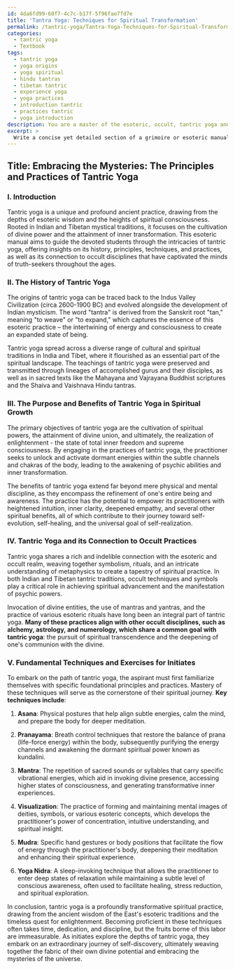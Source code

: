 ```yaml
---
id: 4da6fd99-60f7-4c7c-b17f-5f96fae7fd7e
title: 'Tantra Yoga: Techniques for Spiritual Transformation'
permalink: /tantric-yoga/Tantra-Yoga-Techniques-for-Spiritual-Transformation/
categories:
  - tantric yoga
  - Textbook
tags:
  - tantric yoga
  - yoga origins
  - yoga spiritual
  - hindu tantras
  - tibetan tantric
  - experience yoga
  - yoga practices
  - introduction tantric
  - practices tantric
  - yoga introduction
description: You are a master of the esoteric, occult, tantric yoga and education, you have written many textbooks on the subject in ways that provide students with rich and deep understanding of the subject. You are being asked to write textbook-like sections on a topic and you do it with full context, explainability, and reliability in accuracy to the true facts of the topic at hand, in a textbook style that a student would easily be able to learn from, in a rich, engaging, and contextual way. Always include relevant context (such as formulas and history), related concepts, and in a way that someone can gain deep insights from.
excerpt: > 
  Write a concise yet detailed section of a grimoire or esoteric manual focusing on the principles, techniques, and practices of tantric yoga. Include an overview of its history, the purpose and benefits of tantric yoga in spiritual growth, and its connection to occult practices. Provide guidance on fundamental techniques and exercises that initiates can follow to cultivate deep insights and understanding through this ancient practice.
---
```


## Title: Embracing the Mysteries: The Principles and Practices of Tantric Yoga

### I. Introduction
Tantric yoga is a unique and profound ancient practice, drawing from the depths of esoteric wisdom and the heights of spiritual consciousness. Rooted in Indian and Tibetan mystical traditions, it focuses on the cultivation of divine power and the attainment of inner transformation. This esoteric manual aims to guide the devoted students through the intricacies of tantric yoga, offering insights on its history, principles, techniques, and practices, as well as its connection to occult disciplines that have captivated the minds of truth-seekers throughout the ages.

### II. The History of Tantric Yoga
The origins of tantric yoga can be traced back to the Indus Valley Civilization (circa 2600-1900 BC) and evolved alongside the development of Indian mysticism. The word "tantra" is derived from the Sanskrit root "tan," meaning "to weave" or "to expand," which captures the essence of this esoteric practice – the intertwining of energy and consciousness to create an expanded state of being.

Tantric yoga spread across a diverse range of cultural and spiritual traditions in India and Tibet, where it flourished as an essential part of the spiritual landscape. The teachings of tantric yoga were preserved and transmitted through lineages of accomplished gurus and their disciples, as well as in sacred texts like the Mahayana and Vajrayana Buddhist scriptures and the Shaiva and Vaishnava Hindu tantras.

### III. The Purpose and Benefits of Tantric Yoga in Spiritual Growth
The primary objectives of tantric yoga are the cultivation of spiritual powers, the attainment of divine union, and ultimately, the realization of enlightenment - the state of total inner freedom and supreme consciousness. By engaging in the practices of tantric yoga, the practitioner seeks to unlock and activate dormant energies within the subtle channels and chakras of the body, leading to the awakening of psychic abilities and inner transformation.

The benefits of tantric yoga extend far beyond mere physical and mental discipline, as they encompass the refinement of one's entire being and awareness. The practice has the potential to empower its practitioners with heightened intuition, inner clarity, deepened empathy, and several other spiritual benefits, all of which contribute to their journey toward self-evolution, self-healing, and the universal goal of self-realization.

### IV. Tantric Yoga and its Connection to Occult Practices
Tantric yoga shares a rich and indelible connection with the esoteric and occult realm, weaving together symbolism, rituals, and an intricate understanding of metaphysics to create a tapestry of spiritual practice. In both Indian and Tibetan tantric traditions, occult techniques and symbols play a critical role in achieving spiritual advancement and the manifestation of psychic powers.

Invocation of divine entities, the use of mantras and yantras, and the practice of various esoteric rituals have long been an integral part of tantric yoga. **Many of these practices align with other occult disciplines, such as alchemy, astrology, and numerology, which share a common goal with tantric yoga**: the pursuit of spiritual transcendence and the deepening of one's communion with the divine.

### V. Fundamental Techniques and Exercises for Initiates
To embark on the path of tantric yoga, the aspirant must first familiarize themselves with specific foundational principles and practices. Mastery of these techniques will serve as the cornerstone of their spiritual journey. **Key techniques include**:

1. **Asana**: Physical postures that help align subtle energies, calm the mind, and prepare the body for deeper meditation.

2. **Pranayama**: Breath control techniques that restore the balance of prana (life-force energy) within the body, subsequently purifying the energy channels and awakening the dormant spiritual power known as kundalini.

3. **Mantra**: The repetition of sacred sounds or syllables that carry specific vibrational energies, which aid in invoking divine presence, accessing higher states of consciousness, and generating transformative inner experiences.

4. **Visualization**: The practice of forming and maintaining mental images of deities, symbols, or various esoteric concepts, which develops the practitioner's power of concentration, intuitive understanding, and spiritual insight.

5. **Mudra**: Specific hand gestures or body positions that facilitate the flow of energy through the practitioner's body, deepening their meditation and enhancing their spiritual experience.

6. **Yoga Nidra**: A sleep-invoking technique that allows the practitioner to enter deep states of relaxation while maintaining a subtle level of conscious awareness, often used to facilitate healing, stress reduction, and spiritual exploration.

In conclusion, tantric yoga is a profoundly transformative spiritual practice, drawing from the ancient wisdom of the East's esoteric traditions and the timeless quest for enlightenment. Becoming proficient in these techniques often takes time, dedication, and discipline, but the fruits borne of this labor are immeasurable. As initiates explore the depths of tantric yoga, they embark on an extraordinary journey of self-discovery, ultimately weaving together the fabric of their own divine potential and embracing the mysteries of the universe.
